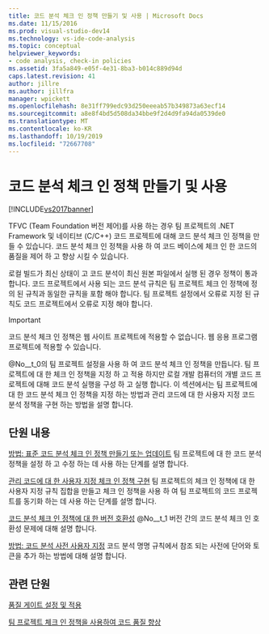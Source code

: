 ```yaml
---
title: 코드 분석 체크 인 정책 만들기 및 사용 | Microsoft Docs
ms.date: 11/15/2016
ms.prod: visual-studio-dev14
ms.technology: vs-ide-code-analysis
ms.topic: conceptual
helpviewer_keywords:
- code analysis, check-in policies
ms.assetid: 3fa5a849-e05f-4e31-8ba3-b014c889d94d
caps.latest.revision: 41
author: jillre
ms.author: jillfra
manager: wpickett
ms.openlocfilehash: 8e31ff799edc93d250eeeab57b349873a63ecf14
ms.sourcegitcommit: a8e8f4bd5d508da34bbe9f2d4d9fa94da0539de0
ms.translationtype: MT
ms.contentlocale: ko-KR
ms.lasthandoff: 10/19/2019
ms.locfileid: "72667708"
---
```

# <a name="creating-and-using-code-analysis-check-in-policies"></a>코드 분석 체크 인 정책 만들기 및 사용
[!INCLUDE[vs2017banner](../includes/vs2017banner.md)]

TFVC (Team Foundation 버전 제어)를 사용 하는 경우 팀 프로젝트의 .NET Framework 및 네이티브 (C/C++) 코드 프로젝트에 대해 코드 분석 체크 인 정책을 만들 수 있습니다. 코드 분석 체크 인 정책을 사용 하 여 코드 베이스에 체크 인 한 코드의 품질을 제어 하 고 향상 시킬 수 있습니다.

 로컬 빌드가 최신 상태이 고 코드 분석이 최신 원본 파일에서 실행 된 경우 정책이 통과 합니다. 코드 프로젝트에서 사용 되는 코드 분석 규칙은 팀 프로젝트 체크 인 정책에 정의 된 규칙과 동일한 규칙을 포함 해야 합니다. 팀 프로젝트 설정에서 오류로 지정 된 규칙도 코드 프로젝트에서 오류로 지정 해야 합니다.

> [!IMPORTANT]
> 코드 분석 체크 인 정책은 웹 사이트 프로젝트에 적용할 수 없습니다. 웹 응용 프로그램 프로젝트에 적용할 수 있습니다.

 @No__t_0의 팀 프로젝트 설정을 사용 하 여 코드 분석 체크 인 정책을 만듭니다. 팀 프로젝트에 대 한 체크 인 정책을 지정 하 고 적용 하지만 로컬 개발 컴퓨터의 개별 코드 프로젝트에 대해 코드 분석 실행을 구성 하 고 실행 합니다. 이 섹션에서는 팀 프로젝트에 대 한 코드 분석 체크 인 정책을 지정 하는 방법과 관리 코드에 대 한 사용자 지정 코드 분석 정책을 구현 하는 방법을 설명 합니다.

## <a name="in-this-section"></a>단원 내용
 [방법: 표준 코드 분석 체크 인 정책 만들기 또는 업데이트](../code-quality/how-to-create-or-update-standard-code-analysis-check-in-policies.md) 팀 프로젝트에 대 한 코드 분석 정책을 설정 하 고 수정 하는 데 사용 하는 단계를 설명 합니다.

 [관리 코드에 대 한 사용자 지정 체크 인 정책 구현](../code-quality/implementing-custom-code-analysis-check-in-policies-for-managed-code.md) 팀 프로젝트의 체크 인 정책에 대 한 사용자 지정 규칙 집합을 만들고 체크 인 정책을 사용 하 여 팀 프로젝트의 코드 프로젝트를 동기화 하는 데 사용 하는 단계를 설명 합니다.

 [코드 분석 체크 인 정책에 대 한 버전 호환성](../code-quality/version-compatibility-for-code-analysis-check-in-policies.md) @No__t_1 버전 간의 코드 분석 체크 인 호환성 문제에 대해 설명 합니다.

 [방법: 코드 분석 사전 사용자 지정](../code-quality/how-to-customize-the-code-analysis-dictionary.md) 코드 분석 명명 규칙에서 참조 되는 사전에 단어와 토큰을 추가 하는 방법에 대해 설명 합니다.

## <a name="related-sections"></a>관련 단원
 [품질 게이트 설정 및 적용](https://msdn.microsoft.com/library/bdc5666e-6cf0-45b2-a0a1-133c3f61e852)

 [팀 프로젝트 체크 인 정책을 사용하여 코드 품질 향상](../code-quality/enhancing-code-quality-with-team-project-check-in-policies.md)
